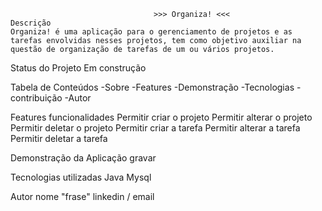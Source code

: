 									>>> Organiza! <<< 
	Descrição
	Organiza! é uma aplicação para o gerenciamento de projetos e as tarefas envolvidas nesses projetos, tem como objetivo auxiliar na questão de organização de tarefas de um ou vários projetos.

Status do Projeto
	Em construção 

Tabela de Conteúdos
	-Sobre
	-Features
	-Demonstração
	-Tecnologias
	-contribuição
	-Autor

Features funcionalidades
	Permitir criar o projeto
	Permitir alterar o projeto
	Permitir deletar o projeto
	Permitir criar a tarefa
	Permitir alterar a tarefa
	Permitir deletar a tarefa

Demonstração da Aplicação
	gravar

Tecnologias utilizadas
	Java 
	Mysql

Autor
	nome
	"frase"
	linkedin / email
